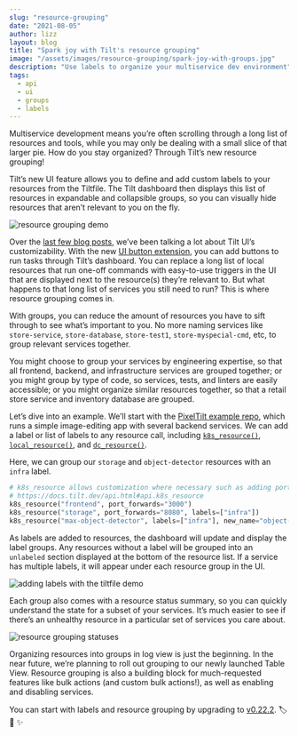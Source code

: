 ```yaml
---
slug: "resource-grouping"
date: "2021-08-05"
author: lizz
layout: blog
title: "Spark joy with Tilt's resource grouping"
image: "/assets/images/resource-grouping/spark-joy-with-groups.jpg"
description: "Use labels to organize your multiservice dev environment"
tags:
  - api
  - ui
  - groups
  - labels
---
```

Multiservice development means you’re often scrolling through a long list of resources and tools, while you may only be dealing with a small slice of that larger pie. How do you stay organized? Through Tilt’s new resource grouping!

Tilt’s new UI feature allows you to define and add custom labels to your resources from the Tiltfile. The Tilt dashboard then displays this list of resources in expandable and collapsible groups, so you can visually hide resources that aren’t relevant to you on the fly.

![resource grouping demo](/assets/images/resource-grouping/demo.gif)

Over the [last few blog posts][uibutton-intro-blog], we’ve been talking a lot about Tilt UI’s customizability. With the new [UI button extension][uibutton-ext], you can add buttons to run tasks through Tilt’s dashboard. You can replace a long list of local resources that run one-off commands with easy-to-use triggers in the UI that are displayed next to the resource(s) they’re relevant to. But what happens to that long list of services you still need to run? This is where resource grouping comes in.

With groups, you can reduce the amount of resources you have to sift through to see what’s important to you. No more naming services like `store-service`, `store-database`, `store-test1`, `store-myspecial-cmd`, etc, to group relevant services together.

You might choose to group your services by engineering expertise, so that all frontend, backend, and infrastructure services are grouped together; or you might group by type of code, so services, tests, and linters are easily accessible; or you might organize similar resources together, so that a retail store service and inventory database are grouped.

Let’s dive into an example. We’ll start with the [PixelTilt example repo][pixeltilt], which runs a simple image-editing app with several backend services. We can add a label or list of labels to any resource call, including [`k8s_resource()`][k8s-docs], [`local_resource()`][local-docs], and [`dc_resource()`][dc-docs].

Here, we can group our `storage` and `object-detector` resources with an `infra` label.

```python
# k8s_resource allows customization where necessary such as adding port forwards
# https://docs.tilt.dev/api.html#api.k8s_resource
k8s_resource("frontend", port_forwards="3000")
k8s_resource("storage", port_forwards="8080", labels=["infra"])
k8s_resource("max-object-detector", labels=["infra"], new_name="object-detector")
```

As labels are added to resources, the dashboard will update and display the label groups. Any resources without a label will be grouped into an `unlabeled` section displayed at the bottom of the resource list. If a service has multiple labels, it will appear under each resource group in the UI.

![adding labels with the tiltfile demo](/assets/images/resource-grouping/add-labels-demo.gif)

Each group also comes with a resource status summary, so you can quickly understand the state for a subset of your services. It’s much easier to see if there’s an unhealthy resource in a particular set of services you care about.

![resource grouping statuses](/assets/images/resource-grouping/grouping-statuses.png)

Organizing resources into groups in log view is just the beginning. In the near future, we’re planning to roll out grouping to our newly launched Table View. Resource grouping is also a building block for much-requested features like bulk actions (and custom bulk actions!), as well as enabling and disabling services. 

You can start with labels and resource grouping by upgrading to [v0.22.2][upgrade]. 🏷 🧹 ✨

[dc-docs]: https://docs.tilt.dev/api.html#api.dc_resource
[k8s-docs]: https://docs.tilt.dev/api.html#api.k8s_resource
[local-docs]: https://docs.tilt.dev/api.html#api.local_resource
[pixeltilt]: https://github.com/tilt-dev/pixeltilt
[uibutton-ext]: https://github.com/tilt-dev/tilt-extensions/tree/master/uibutton
[uibutton-intro-blog]: /2021/06/21/uibutton.html
[upgrade]: https://docs.tilt.dev/upgrade.html
